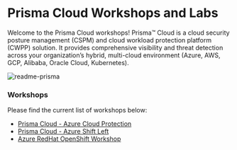# Prisma Cloud Workshops and Labs

Welcome to the Prisma Cloud workshops! Prisma™ Cloud is a cloud security posture management (CSPM) and cloud workload protection platform (CWPP) solution. It provides comprehensive visibility and threat detection across your organization’s hybrid, multi-cloud environment (Azure, AWS, GCP, Alibaba, Oracle Cloud, Kubernetes). 

![readme-prisma](./workshops/azure-cspm/images/readme-prisma.png) 

### Workshops
Please find the current list of workshops below:

* [Prisma Cloud - Azure Cloud Protection](https://github.com/davidokeyode/prismacloud-workshops-labs/tree/main/workshops/azure-cloud-protection)
* [Prisma Cloud - Azure Shift Left](https://github.com/davidokeyode/prismacloud-workshops-labs/tree/main/workshops/azure-shiftleft)
* [Azure RedHat OpenShift Workshop](https://github.com/davidokeyode/prismacloud-workshops-labs/tree/main/workshops/azure-redhat-openshift)